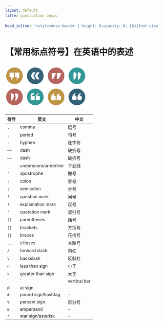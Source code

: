 ```yaml
---
layout: default
title: punctuation basic

head_inline: "<style>#nav-header { height: 0;opacity: 0; }h1{font-size:22px;padding:16px 0}h4{font-size:20px;border-left:4px solid #41d9b5;padding:0 8px;line-height:28px}blockquote{background:#f0f8ff}body{overflow-x:hidden}img{max-width:320rem}main{padding-bottom: 20px;}tr{border-bottom: 1px solid darkgrey;}</style>"
---
```


# 【常用标点符号】在英语中的表述

![数学表达式](imgs/punctuation_basic.png)

|  符号   | 英文  |  中文  |
|  ----  | ----  |  ---- |
| `,`  | comma  | 逗号 |
| `.`  | period | 句号 |
| `-`  | hyphen | 连字符 |
| `——` | dash   | 破折号 |
| `——` | dash   | 破折号 |
| `_`  | underscore/underline | 下划线 |
| `'`  | apostrophe | 撇号 |
| `:`  | colon     | 冒号 |
| `;`  | semicolon | 分号 |
| `?`  | question mark    | 问号 |
| `!`  | explamation mark | 叹号 |
| `"`  | quotation mark   | 双引号|
| `()` | parentheses | 括号 |
| `[]` | brackets | 方括号 |
| `{}` | braces   | 花括号 |
| `...`| ellipses | 省略号 |
| `/` | forward slash | 斜杠 |
| `\` | backslash | 反斜杠 |
| `<` | less than sign | 小于 |
| `>` | greater than sign | 大于 |
| `|` | vertical bar | 竖线 |
| `@` | at sign | - |
| `#` | pound sign/hashtag | - |
| `%` | percent sign | 百分号 |
| `&` | ampersand | - |
| `*` | star sign/asterisk | - |




